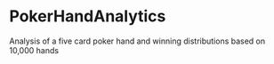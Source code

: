 # PokerHandAnalytics
Analysis of a five card poker hand and winning distributions based on 10,000 hands
